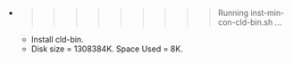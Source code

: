 * >>>>>>>>> Running inst-min-con-cld-bin.sh ...
  * Install cld-bin.
  * Disk size = 1308384K. Space Used = 8K.
